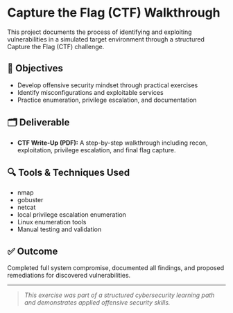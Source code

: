 # Capture the Flag (CTF) Walkthrough

This project documents the process of identifying and exploiting vulnerabilities in a simulated target environment through a structured Capture the Flag (CTF) challenge.

## 🧠 Objectives

- Develop offensive security mindset through practical exercises
- Identify misconfigurations and exploitable services
- Practice enumeration, privilege escalation, and documentation

## 🗂️ Deliverable

- **CTF Write-Up (PDF):** A step-by-step walkthrough including recon, exploitation, privilege escalation, and final flag capture.

## 🔍 Tools & Techniques Used

- nmap
- gobuster
- netcat
- local privilege escalation enumeration
- Linux enumeration tools
- Manual testing and validation

## ✅ Outcome

Completed full system compromise, documented all findings, and proposed remediations for discovered vulnerabilities.

---

> *This exercise was part of a structured cybersecurity learning path and demonstrates applied offensive security skills.*

